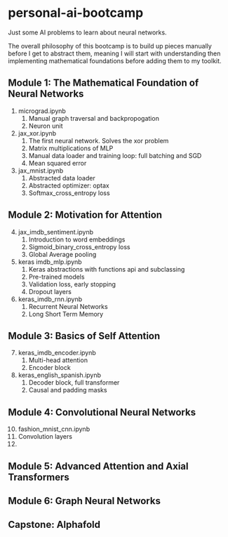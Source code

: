 # personal-ai-bootcamp
Just some AI problems to learn about neural networks.

The overall philosophy of this bootcamp is to build up pieces manually before I get to abstract them, meaning I will start with understanding then implementing mathematical foundations before adding them to my toolkit.

## Module 1: The Mathematical Foundation of Neural Networks
1. micrograd.ipynb
   1. Manual graph traversal and backpropogation
   2. Neuron unit
2. jax_xor.ipynb
   1. The first neural network. Solves the xor problem
   2. Matrix multiplications of MLP
   3. Manual data loader and training loop: full batching and SGD
   4. Mean squared error
3. jax_mnist.ipynb
   1. Abstracted data loader
   2. Abstracted optimizer: optax
   3. Softmax_cross_entropy loss

## Module 2: Motivation for Attention
4. jax_imdb_sentiment.ipynb
   1. Introduction to word embeddings
   2. Sigmoid_binary_cross_entropy loss
   3. Global Average pooling
5. keras imdb_mlp.ipynb
   1. Keras abstractions with functions api and subclassing
   2. Pre-trained models
   3. Validation loss, early stopping
   4. Dropout layers
6. keras_imdb_rnn.ipynb
   1. Recurrent Neural Networks
   2. Long Short Term Memory

## Module 3: Basics of Self Attention
7. keras_imdb_encoder.ipynb
   1. Multi-head attention
   2. Encoder block
8. keras_english_spanish.ipynb
   1. Decoder block, full transformer
   2. Causal and padding masks

## Module 4: Convolutional Neural Networks
10. fashion_mnist_cnn.ipynb
   1.  Convolution layers
   2. 


## Module 5: Advanced Attention and Axial Transformers
## Module 6: Graph Neural Networks
## Capstone: Alphafold